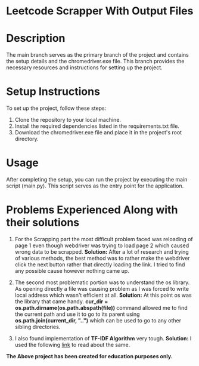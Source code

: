 # Leetcode Scrapper With Output Files

# Description
The main branch serves as the primary branch of the project and contains the setup details and the chromedriver.exe file. This branch provides the necessary resources and instructions for setting up the project.

# Setup Instructions
To set up the project, follow these steps:

1. Clone the repository to your local machine.
2. Install the required dependencies listed in the requirements.txt file.
3. Download the chromedriver.exe file and place it in the project's root directory.


# Usage
After completing the setup, you can run the project by executing the main script (main.py). This script serves as the entry point for the application.

# Problems Experienced Along with their solutions

1. For the Scrapping part the most difficult problem faced was reloading of page 1 even though webdriver was trying to load page 2 which caused wrong data to be scrapped.
**Solution:** After a lot of research and trying of various methods, the best method was to rather make the webdriver click the next button rather that directly loading the link. I tried to find any possible cause however nothing came up.

2. The second most problematic portion was to understand the os library. As opening directly a file was causing problem as I was forced to write local address which wasn't efficient at all.
**Solution:** At this point os was the library that came handy. **cur_dir = os.path.dirname(os.path.abspath(__file__))** command allowed me to find the current path and use it to go to its parent using **os.path.join(current_dir, "..")** which can be used to go to any other sibling directories.

3. I also found implementation of **TF-IDF Algorithm** very tough.
**Solution:** I used the following [link]([https://example.com](https://medium.com/nlplanet/two-minutes-nlp-learn-tf-idf-with-easy-examples-7c15957b4cb3)) to read about the same.


**The Above project has been created for education purposes only.**
